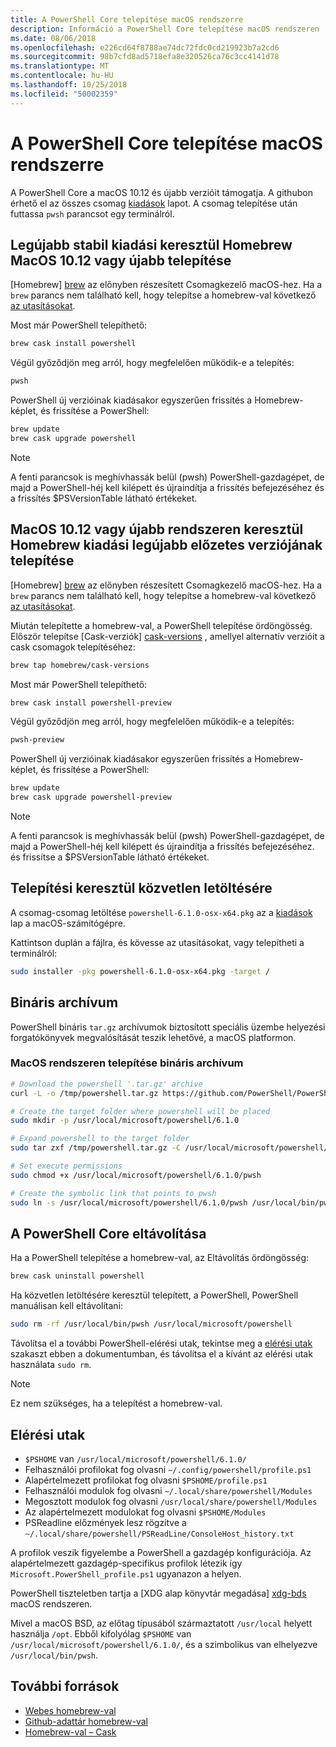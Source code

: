 ```yaml
---
title: A PowerShell Core telepítése macOS rendszerre
description: Információ a PowerShell Core telepítése macOS rendszeren
ms.date: 08/06/2018
ms.openlocfilehash: e226cd64f8788ae74dc72fdc0cd219923b7a2cd6
ms.sourcegitcommit: 98b7cfd8ad5718efa8e320526ca76c3cc4141d78
ms.translationtype: MT
ms.contentlocale: hu-HU
ms.lasthandoff: 10/25/2018
ms.locfileid: "50002359"
---
```

# <a name="installing-powershell-core-on-macos"></a>A PowerShell Core telepítése macOS rendszerre

A PowerShell Core a macOS 10.12 és újabb verzióit támogatja.
A githubon érhető el az összes csomag [kiadások][] lapot.
A csomag telepítése után futtassa `pwsh` parancsot egy terminálról.

## <a name="installation-of-latest-stable-release-via-homebrew-on-macos-1012-or-higher"></a>Legújabb stabil kiadási keresztül Homebrew MacOS 10.12 vagy újabb telepítése

[Homebrew] [ brew] az előnyben részesített Csomagkezelő macOS-hez.
Ha a `brew` parancs nem található kell, hogy telepítse a homebrew-val következő [az utasításokat][brew].

Most már PowerShell telepíthető:

```sh
brew cask install powershell
```

Végül győződjön meg arról, hogy megfelelően működik-e a telepítés:

```sh
pwsh
```

PowerShell új verzióinak kiadásakor egyszerűen frissítés a Homebrew-képlet, és frissítése a PowerShell:

```sh
brew update
brew cask upgrade powershell
```

> [!NOTE]
> A fenti parancsok is meghívhassák belül (pwsh) PowerShell-gazdagépet, de majd a PowerShell-héj kell kilépett és újraindítja a frissítés befejezéséhez és a frissítés $PSVersionTable látható értékeket.

[brew]: http://brew.sh/

## <a name="installation-of-latest-preview-release-via-homebrew-on-macos-1012-or-higher"></a>MacOS 10.12 vagy újabb rendszeren keresztül Homebrew kiadási legújabb előzetes verziójának telepítése

[Homebrew] [ brew] az előnyben részesített Csomagkezelő macOS-hez.
Ha a `brew` parancs nem található kell, hogy telepítse a homebrew-val következő [az utasításokat][brew].

Miután telepítette a homebrew-val, a PowerShell telepítése ördöngösség.
Először telepítse [Cask-verziók] [ cask-versions] , amellyel alternatív verzióit a cask csomagok telepítéséhez:

```sh
brew tap homebrew/cask-versions
```

Most már PowerShell telepíthető:

```sh
brew cask install powershell-preview
```

Végül győződjön meg arról, hogy megfelelően működik-e a telepítés:

```sh
pwsh-preview
```

PowerShell új verzióinak kiadásakor egyszerűen frissítés a Homebrew-képlet, és frissítése a PowerShell:

```sh
brew update
brew cask upgrade powershell-preview
```

> [!NOTE]
> A fenti parancsok is meghívhassák belül (pwsh) PowerShell-gazdagépet, de majd a PowerShell-héj kell kilépett és újraindítja a frissítés befejezéséhez.
> és frissítse a $PSVersionTable látható értékeket.

## <a name="installation-via-direct-download"></a>Telepítési keresztül közvetlen letöltésére

A csomag-csomag letöltése `powershell-6.1.0-osx-x64.pkg`
az a [kiadások][] lap a macOS-számítógépre.

Kattintson duplán a fájlra, és kövesse az utasításokat, vagy telepítheti a terminálról:

```sh
sudo installer -pkg powershell-6.1.0-osx-x64.pkg -target /
```

## <a name="binary-archives"></a>Bináris archívum

PowerShell bináris `tar.gz` archívumok biztosított speciális üzembe helyezési forgatókönyvek megvalósítását teszik lehetővé, a macOS platformon.

### <a name="installing-binary-archives-on-macos"></a>MacOS rendszeren telepítése bináris archívum

```sh
# Download the powershell '.tar.gz' archive
curl -L -o /tmp/powershell.tar.gz https://github.com/PowerShell/PowerShell/releases/download/v6.1.0/powershell-6.1.0-osx-x64.tar.gz

# Create the target folder where powershell will be placed
sudo mkdir -p /usr/local/microsoft/powershell/6.1.0

# Expand powershell to the target folder
sudo tar zxf /tmp/powershell.tar.gz -C /usr/local/microsoft/powershell/6.1.0

# Set execute permissions
sudo chmod +x /usr/local/microsoft/powershell/6.1.0/pwsh

# Create the symbolic link that points to pwsh
sudo ln -s /usr/local/microsoft/powershell/6.1.0/pwsh /usr/local/bin/pwsh
```

## <a name="uninstalling-powershell-core"></a>A PowerShell Core eltávolítása

Ha a PowerShell telepítése a homebrew-val, az Eltávolítás ördöngösség:

```sh
brew cask uninstall powershell
```

Ha közvetlen letöltésére keresztül telepített, a PowerShell, PowerShell manuálisan kell eltávolítani:

```sh
sudo rm -rf /usr/local/bin/pwsh /usr/local/microsoft/powershell
```

Távolítsa el a további PowerShell-elérési utak, tekintse meg a [elérési utak](#paths) szakaszt ebben a dokumentumban, és távolítsa el a kívánt az elérési utak használata `sudo rm`.

> [!NOTE]
> Ez nem szükséges, ha a telepítést a homebrew-val.

## <a name="paths"></a>Elérési utak

* `$PSHOME` van `/usr/local/microsoft/powershell/6.1.0/`
* Felhasználói profilokat fog olvasni `~/.config/powershell/profile.ps1`
* Alapértelmezett profilokat fog olvasni `$PSHOME/profile.ps1`
* Felhasználói modulok fog olvasni `~/.local/share/powershell/Modules`
* Megosztott modulok fog olvasni `/usr/local/share/powershell/Modules`
* Az alapértelmezett modulokat fog olvasni `$PSHOME/Modules`
* PSReadline előzmények lesz rögzítve a `~/.local/share/powershell/PSReadLine/ConsoleHost_history.txt`

A profilok veszik figyelembe a PowerShell a gazdagép konfigurációja.
Az alapértelmezett gazdagép-specifikus profilok létezik így `Microsoft.PowerShell_profile.ps1` ugyanazon a helyen.

PowerShell tiszteletben tartja a [XDG alap könyvtár megadása] [ xdg-bds] macOS rendszeren.

Mivel a macOS BSD, az előtag típusából származtatott `/usr/local` helyett használja `/opt`.
Ebből kifolyólag `$PSHOME` van `/usr/local/microsoft/powershell/6.1.0/`, és a szimbolikus van elhelyezve `/usr/local/bin/pwsh`.

## <a name="additional-resources"></a>További források

* [Webes homebrew-val][brew]
* [Github-adattár homebrew-val][GitHub]
* [Homebrew-val – Cask][cask]

[brew]: http://brew.sh/
[Cask]: https://github.com/Homebrew/homebrew-cask
[cask-versions]: https://github.com/Homebrew/homebrew-cask-versions
[GitHub]: https://github.com/Homebrew
[kiadások]: https://github.com/PowerShell/PowerShell/releases/latest
[xdg-bds]: https://specifications.freedesktop.org/basedir-spec/basedir-spec-latest.html
